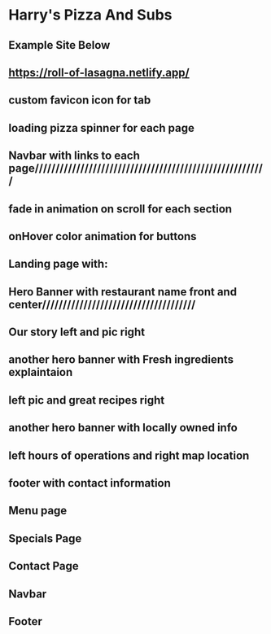 # Harry's Pizza And Subs

## Example Site Below
## https://roll-of-lasagna.netlify.app/ 
## custom favicon icon for tab
## loading pizza spinner for each page
## Navbar with links to each page////////////////////////////////////////////////////////
## fade in animation on scroll for each section
## onHover color animation for buttons
## Landing page with:
## Hero Banner with restaurant name front and center/////////////////////////////////////
## Our story left and pic right
## another hero banner with Fresh ingredients explaintaion
## left pic and great recipes right
## another hero banner with locally owned info
## left hours of operations and right map location
## footer with contact information

## Menu page

## Specials Page

## Contact Page

## Navbar

## Footer
